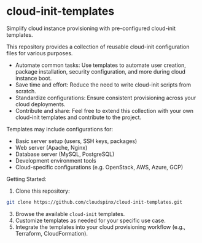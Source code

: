 # cloud-init-templates

Simplify cloud instance provisioning with pre-configured cloud-init templates.

This repository provides a collection of reusable cloud-init configuration files for various purposes.

- Automate common tasks: Use templates to automate user creation, package installation, security configuration, and more during cloud instance boot.
- Save time and effort: Reduce the need to write cloud-init scripts from scratch.
- Standardize configurations: Ensure consistent provisioning across your cloud deployments.
- Contribute and share: Feel free to extend this collection with your own cloud-init templates and contribute to the project.

Templates may include configurations for:

- Basic server setup (users, SSH keys, packages)
- Web server (Apache, Nginx)
- Database server (MySQL, PostgreSQL)
- Development environment tools
- Cloud-specific configurations (e.g. OpenStack, AWS, Azure, GCP)

Getting Started:

1. Clone this repository:

```bash
git clone https://github.com/cloudspinx/cloud-init-templates.git
```
3. Browse the available `cloud-init` templates.
4. Customize templates as needed for your specific use case.
5. Integrate the templates into your cloud provisioning workflow (e.g., Terraform, CloudFormation).
